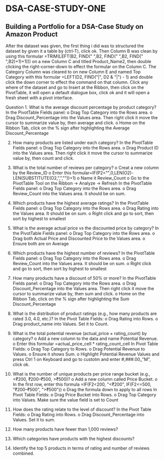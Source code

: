# DSA-CASE-STUDY-ONE
## Building a Portfolio for a DSA-Case Study on Amazon Product 
After the dataset was given, the first thing i did was to structured the dataset by given it a table by (ctrl-T), click ok.
Then Column B was clean by using this formular =TRIM(LEFT(B2, FIND(" ",B2, FIND(" ",B2, FIND(" ",B2)+1)+1))) on a new Column C and titled Product_Name2, then 
double clicking the right-corner-down to effect the formular on the Column C. The Category Column was cleared to on new Column E and named Top Category with this formular =LEFT(D2, FIND("|", D2 & "|") - 1) and double click the down corner to effect the command on that column. Click any where of the dataset and go to Insert at the Ribbon, then click on the PivotTable, it will open a default dialogue box, click ok and it will open a fresh sheet with a pivot interface. 

Question 1. What is the average discount percentage by product category? 
	In the PivotTable Fields panel:
o	Drag Top Category into the Rows area.
o	Drag Discount_Percentage into the Values area. Then right click it move the cursor to summarize value by, then average and click.
o	Home on the Ribbon Tab, click on the % sign after highlighting the Average Discount_Percentage

2. How many products are listed under each category?
	In the PivotTable Fields panel:
o	Drag Top Category into the Rows area.
o	Drag Product ID into the Values area. Then right click it move the cursor to summarize value by, then count and click.

3. What is the total number of reviews per category?
 o  	Creat a new column by the Review_ID
 o	Enter this formular=IF(P2="",0,LEN(O2)-LEN(SUBSTITUTE(O2,",",""))+1)
 o	Name it Review_Count
 o	Go to the PivotTable Tool on the Ribbon → Analyze → Refresh
	In the PivotTable Fields panel:
o	Drag Top Category into the Rows area.
o	Drag Review_Count into the Values area. It should be on sum.

4. Which products have the highest average ratings?
   	In the PivotTable Fields panel:
o	Drag Top Category into the Rows area.
o	Drag Rating into the Values area. It should be on sum.
o	Right click and go to sort, then sort by highest to smallest

5. What is the average actual price vs the discounted price by category?
   	In the PivotTable Fields panel:
o	Drag Top Category into the Rows area.
o	Drag both Actual Price and Discounted Price to the Values area.
o	Ensure both are on Average
 
6. Which products have the highest number of reviews?
    In the PivotTable Fields panel:
o	Drag Top Category into the Rows area.
o	Drag Review_Count into the Values area. It should be on sum.
o	Right click and go to sort, then sort by highest to smallest

7. How many products have a discount of 50% or more?
    In the PivotTable Fields panel:
o	Drag Top Category into the Rows area.
o	Drag Discount_Percentage into the Values area. Then right click it move the cursor to summarize value by, then sum and click.
o	Home on the Ribbon Tab, click on the % sign after highlighting the Sum Discount_Percentage
 
8. What is the distribution of product ratings (e.g., how many products are rated 3.0, 4.0, etc.)?
	In the Pivot Table Fields:
o	Drag Rating  into Rows.
o	Drag product_name into Values. Set it to Count.

9. What is the total potential revenue (actual_price × rating_count) by category?
o	Add a new column to the data and name Potential Revenue.
o	Enter this formular =actual_price_cell * rating_count_cell
   	In Pivot Table Fields:
o	Drag Top Category to Rows.
o	Drag Potential Revenue to Values.
o	Ensure it shows Sum.
o	Highlight Potential Revenue Values and press Ctrl 1 on Keyboard and go to custotm and enter #,###.00,,"M", click ok.
 
10. What is the number of unique products per price range bucket (e.g., <₹200, ₹200–₹500, >₹500)?
o	Add a new column called Price Bucket.
o	In the first row, enter this formula =IF(F2<200, "<₹200", IF(F2<=500, "₹200–₹500", ">₹500"))
o	Drag the formula down to apply to all rows
	In Pivot Table Fields:
o	Drag Price Bucket into Rows.
o	Drag Top Category into Values. Make sure the value field is set to Count 

11. How does the rating relate to the level of discount?
    In the Pivot Table Fields:
o	Drag Rating  into Rows.
o	Drag Discount_Percentage into Values. Set it to sum.

12. How many products have fewer than 1,000 reviews?

    
13. Which categories have products with the highest discounts?

14. Identify the top 5 products in terms of rating and number of reviews combined.

